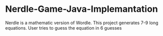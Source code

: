 # Nerdle-Game-Java-Implemantation

Nerdle is a mathematic version of Wordle.
This project generates 7-9 long equations. User tries to guess the equation in 6 guesses
